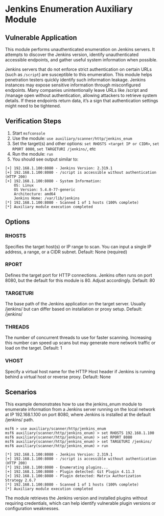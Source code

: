# Jenkins Enumeration Auxiliary Module

## Vulnerable Application
This module performs unauthenticated enumeration on Jenkins servers. It attempts to discover the Jenkins version, identify unauthenticated accessible endpoints, and gather useful system information when possible.

Jenkins servers that do not enforce strict authentication on certain URLs (such as `/script`) are susceptible to this enumeration. This module helps penetration testers quickly identify such information leakage.
Jenkins instances may expose sensitive information through misconfigured endpoints. Many companies unintentionally leave URLs like /script and /manage open without authentication, allowing attackers to retrieve system details. If these endpoints return data, it’s a sign that authentication settings might need to be tightened.


## Verification Steps
1. Start `msfconsole`
2. Use the module: `use auxiliary/scanner/http/jenkins_enum`
3. Set the target(s) and other options: `set RHOSTS <target IP or CIDR>`, `set RPORT 8080`, `set TARGETURI /jenkins/`, etc
4. Run the module: `run`
5. You should see output similar to:
``` 
[+] 192.168.1.100:8080 - Jenkins Version: 2.319.1
[+] 192.168.1.100:8080 - /script is accessible without authentication (HTTP 200)
[+] 192.168.1.100:8080 - System Information:
    OS: Linux
    OS Version: 5.4.0-77-generic
    Architecture: amd64
    Jenkins Home: /var/lib/jenkins
[*] 192.168.1.100:8080 - Scanned 1 of 1 hosts (100% complete)
[*] Auxiliary module execution completed

```

## Options

### RHOSTS
Specifies the target host(s) or IP range to scan. You can input a single IP address, a range, or a CIDR subnet.
Default: None (required)

### RPORT
Defines the target port for HTTP connections. Jenkins often runs on port 8080, but the default for this module is 80. Adjust accordingly.
Default: 80

### TARGETURI
The base path of the Jenkins application on the target server. Usually /jenkins/ but can differ based on installation or proxy setup.
Default: /jenkins/

### THREADS
The number of concurrent threads to use for faster scanning. Increasing this number can speed up scans but may generate more network traffic or load on the target.
Default: 1

### VHOST
Specify a virtual host name for the HTTP Host header if Jenkins is running behind a virtual host or reverse proxy.
Default: None

## Scenarios
This example demonstrates how to use the jenkins_enum module to enumerate information from a Jenkins server running on the local network at IP 192.168.1.100 on port 8080, where Jenkins is installed at the default /jenkins/ path.
```
msf6 > use auxiliary/scanner/http/jenkins_enum
msf6 auxiliary(scanner/http/jenkins_enum) > set RHOSTS 192.168.1.100
msf6 auxiliary(scanner/http/jenkins_enum) > set RPORT 8080
msf6 auxiliary(scanner/http/jenkins_enum) > set TARGETURI /jenkins/
msf6 auxiliary(scanner/http/jenkins_enum) > run

[*] 192.168.1.100:8080 - Jenkins Version: 2.319.1
[+] 192.168.1.100:8080 - /script is accessible without authentication (HTTP 200)
[*] 192.168.1.100:8080 - Enumerating plugins...
[+] 192.168.1.100:8080 - Plugin detected: Git Plugin 4.11.3
[+] 192.168.1.100:8080 - Plugin detected: Matrix Authorization Strategy 2.6.7
[*] 192.168.1.100:8080 - Scanned 1 of 1 hosts (100% complete)
[*] Auxiliary module execution completed
```
The module retrieves the Jenkins version and installed plugins without requiring credentials, which can help identify vulnerable plugin versions or configuration weaknesses.

